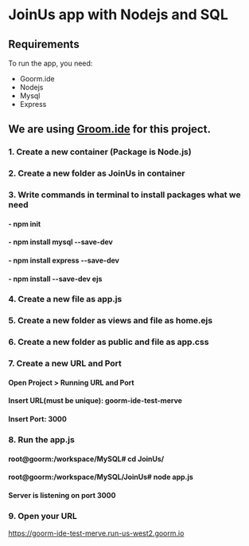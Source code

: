 # JoinUs app with Nodejs and SQL

## Requirements

To run the app, you need:

* Goorm.ide
* Nodejs
* Mysql
* Express

## We are using [Groom.ide](https://ide.goorm.io/) for this project.

### 1. Create a new container (Package is Node.js) 

### 2. Create a new folder as JoinUs in container

### 3. Write commands in terminal to install packages what we need

#### - npm init
#### - npm install mysql --save-dev
#### - npm install express --save-dev
#### - npm install --save-dev ejs


### 4. Create a new file as app.js
### 5. Create a new folder as views and file as home.ejs
### 6. Create a new folder as public and file as app.css

### 7. Create a new URL and Port

#### Open Project > Running URL and Port
#### Insert URL(must be unique): goorm-ide-test-merve
#### Insert Port: 3000

### 8. Run the app.js

#### root@goorm:/workspace/MySQL# cd JoinUs/
#### root@goorm:/workspace/MySQL/JoinUs# node app.js
#### Server is listening on port 3000


### 9. Open your URL 
https://goorm-ide-test-merve.run-us-west2.goorm.io

